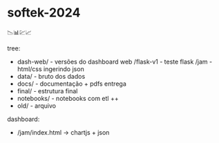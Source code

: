 # softek-2024

📉📊💹📈

tree:

- dash-web/ - versões do dashboard web
  /flask-v1 - teste flask
  /jam - html/css ingerindo json
- data/ - bruto dos dados
- docs/ - documentação + pdfs entrega
- final/ - estrutura final
- notebooks/ - notebooks com etl ++
- old/ - arquivo

dashboard:

- /jam/index.html -> chartjs + json

